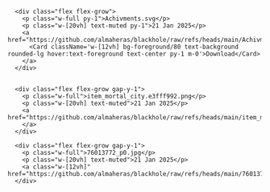       <div class="flex flex-grow">
        <p class="w-full py-1">Achivments.svg</p>
        <p class="w-[20vh] text-muted py-1">21 Jan 2025</p>
        <a href="https://github.com/almaheras/blackhole/raw/refs/heads/main/Achivments.svg">
          <Card className='w-[12vh] bg-foreground/80 text-background rounded-lg hover:text-foreground text-center py-1 m-0'>Download</Card>
        </a>
      </div>
    

      <div class="flex flex-grow gap-y-1">
        <p class="w-full">item_mortal_city.e3fff992.png</p>
        <p class="w-[20vh] text-muted">21 Jan 2025</p>
        <a href="https://github.com/almaheras/blackhole/raw/refs/heads/main/item_mortal_city.e3fff992.png">Download
        </a>
      </div>
    
      <div class="flex flex-grow gap-y-1">
        <p class="w-full">76013772_p0.jpg</p>
        <p class="w-[20vh] text-muted">21 Jan 2025</p>
        <a class="w-[12vh]" href="https://github.com/almaheras/blackhole/raw/refs/heads/main/76013772_p0.jpg">Download</a>
      </div>
    